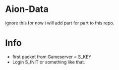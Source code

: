 # Aion-Data

ignore this for now i will add part for part to this repo.

# Info
* first packet from Gameserver = S_KEY
* Login S_INIT or something like that.
